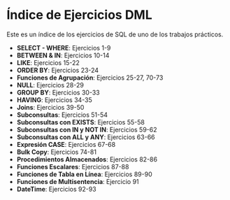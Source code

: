 # Índice de Ejercicios DML

Este es un índice de los ejercicios de SQL de uno de los trabajos prácticos.

- **SELECT - WHERE**: Ejercicios 1-9
- **BETWEEN & IN**: Ejercicios 10-14
- **LIKE**: Ejercicios 15-22
- **ORDER BY**: Ejercicios 23-24
- **Funciones de Agrupación**: Ejercicios 25-27, 70-73
- **NULL**: Ejercicios 28-29
- **GROUP BY**: Ejercicios 30-33
- **HAVING**: Ejercicios 34-35
- **Joins**: Ejercicios 39-50
- **Subconsultas**: Ejercicios 51-54
- **Subconsultas con EXISTS**: Ejercicios 55-58
- **Subconsultas con IN y NOT IN**: Ejercicios 59-62
- **Subconsultas con ALL y ANY**: Ejercicios 63-66
- **Expresión CASE**: Ejercicios 67-68
- **Bulk Copy**: Ejercicios 74-81
- **Procedimientos Almacenados**: Ejercicios 82-86
- **Funciones Escalares**: Ejercicios 87-88
- **Funciones de Tabla en Línea**: Ejercicios 89-90
- **Funciones de Multisentencia**: Ejercicio 91
- **DateTime**: Ejercicios 92-93
